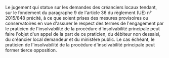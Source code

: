 Le jugement qui statue sur les demandes des créanciers locaux tendant, sur le fondement du paragraphe 9 de l'article 36 du règlement (UE) n° 2015/848 précité, à ce que soient prises des mesures provisoires ou conservatoires en vue d'assurer le respect des termes de l'engagement par le praticien de l'insolvabilité de la procédure d'insolvabilité principale peut faire l'objet d'un appel de la part de ce praticien, du débiteur non dessaisi, du créancier local demandeur et du ministère public. Le cas échéant, le praticien de l'insolvabilité de la procédure d'insolvabilité principale peut former tierce opposition.
